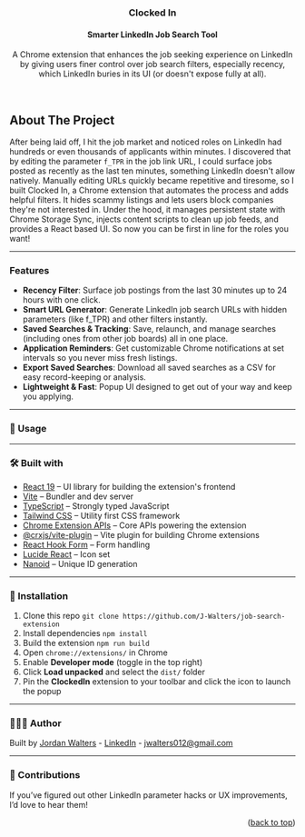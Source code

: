 <div id="top"></div>

<h3 align="center">Clocked In</h3>
<h4 align="center">Smarter LinkedIn Job Search Tool</h4>

<p align="center">
  A Chrome extension that enhances the job seeking experience on LinkedIn by giving users finer control over job search filters, especially recency, which LinkedIn buries in its UI (or doesn't expose fully at all).
</p>

<br />

<!-- ABOUT THE PROJECT -->
## About The Project


<p>

After being laid off, I hit the job market and noticed roles on LinkedIn had hundreds or even thousands of applicants within minutes. I discovered that by editing the parameter `f_TPR` in the job link URL, I could surface jobs posted as recently as the last ten minutes, something LinkedIn doesn't allow natively. Manually editing URLs quickly became repetitive and tiresome, so I built Clocked In, a Chrome extension that automates the process and adds helpful filters. It hides scammy listings and lets users block companies they're not interested in. Under the hood, it manages persistent state with Chrome Storage Sync, injects content scripts to clean up job feeds, and provides a React based UI. So now you can be first in line for the roles you want!
 

</p>

---
### Features

- **Recency Filter**: Surface job postings from the last 30 minutes up to 24 hours with one click.
- **Smart URL Generator**: Generate LinkedIn job search URLs with hidden parameters (like f_TPR) and other filters instantly.
- **Saved Searches & Tracking**: Save, relaunch, and manage searches (including ones from other job boards) all in one place.
- **Application Reminders**: Get customizable Chrome notifications at set intervals so you never miss fresh listings.
- **Export Saved Searches**: Download all saved searches as a CSV for easy record-keeping or analysis.
- **Lightweight & Fast**: Popup UI designed to get out of your way and keep you applying.

---

<!-- Screenshots -->
### 📸 Usage


---

### 🛠  Built with

- [React 19](https://react.dev/) – UI library for building the extension's frontend
- [Vite](https://vitejs.dev/) – Bundler and dev server
- [TypeScript](https://www.typescriptlang.org/) – Strongly typed JavaScript
- [Tailwind CSS](https://tailwindcss.com/) – Utility first CSS framework
- [Chrome Extension APIs](https://developer.chrome.com/docs/extensions/reference/) – Core APIs powering the extension
- [@crxjs/vite-plugin](https://crxjs.dev/) – Vite plugin for building Chrome extensions
- [React Hook Form](https://react-hook-form.com/) – Form handling
- [Lucide React](https://lucide.dev/) – Icon set
- [Nanoid](https://github.com/ai/nanoid) – Unique ID generation
  
---

### 📎 Installation

1. Clone this repo  `git clone https://github.com/J-Walters/job-search-extension`  
2. Install dependencies  `npm install`  
3. Build the extension  `npm run build`  
4. Open `chrome://extensions/` in Chrome  
5. Enable **Developer mode** (toggle in the top right)  
6. Click **Load unpacked** and select the `dist/` folder  
7. Pin the **ClockedIn** extension to your toolbar and click the icon to launch the popup

---


### 🙋🏽‍♀️ Author

Built by [Jordan Walters](https://github.com/J-Walters) - [LinkedIn](https://www.linkedin.com/in/walters-jordan/) - jwalters012@gmail.com 

---

### 🤝 Contributions

If you’ve figured out other LinkedIn parameter hacks or UX improvements, I’d love to hear them!

<p align="right">(<a href="#top">back to top</a>)</p>

